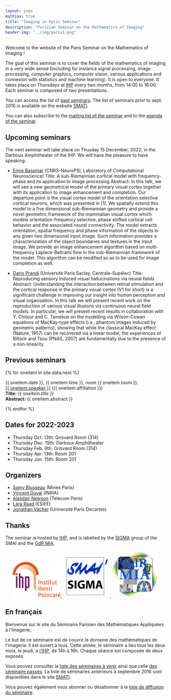 ```yaml
---
layout: page
mathjax: true
title: "Imaging in Paris Seminar"
description: "Parisian Seminar on the Mathematics of Imaging"
header-img: "../img/paris1.png"
---
```


Welcome to the website of the Paris Seminar on the Mathematics of Imaging !  

The goal of this seminar is to cover the fields of the mathematics of imaging in a very wide sense (including for instance signal processing, image processing, computer graphics, computer vision, various applications and connexion with statistics and machine learning).  It is open to everyone. It takes place on Thursdays at [IHP](../coming/) every two months, from 14:00 to 16:00. Each seminar is composed of two presentations.

You can access the list of [past seminars](past/). The list of seminars prior to sept. 2016 is available on the website  [SMATI](https://smati.wp.imt.fr/).

You can also subscribe to the [mailing list of the seminar](https://listes.telecom-paristech.fr/mailman/listinfo/imaging-in-paris) and to the [agenda of the seminar](https://calendar.google.com/calendar/embed?src=5rkj1deu2rj746hrni9819cb3s%40group.calendar.google.com&ctz=Europe%2FParis).




Upcoming seminars
-----
The next seminar will take place on Thusday 15 December, 2022, in the Darboux Amphitheater of the IHP. We will have the pleasure to have speaking:

- [Emre Baspinar](https://sites.google.com/site/emrebaspinarhomepage/home?pli=1) (CNRS-NeuroPSI, Laboratory of Computational Neuroscience)
Title: A sub-Riemannian cortical model with frequency-phase and its application to image processing
Abstract: In this talk, we will see a new geometrical model of the primary visual cortex together with its application to image enhancement and completion. Our departure point is the visual cortex model of the orientation selective cortical neurons, which was presented in [1]. We spatially extend this model to a five dimensional sub-Riemannian geometry and provide a novel geometric framework of the mammalian visual cortex which models orientation-frequency selective, phase shifted cortical cell behavior and the associated neural connectivity. The model extracts orientation, spatial frequency and phase information of the objects in any given two dimensional input image. Such information provides a characterization of the object boundaries and textures in the input image. We provide an image enhancement algorithm based on multi-frequency Laplace-Beltrami flow in the sub-Riemannian framework of the model. This algorithm can be modified so as to be used for image completion as well.

- [Dario Prandi](https://dprn.github.io/) (Université Paris Saclay, Centrale-Supélec)
Title: Reproducing sensory induced visual hallucinations via neural fields
Abstract: Understanding the interaction between retinal stimulation and the cortical response in the primary visual cortex (V1 for short) is a significant challenge in improving our insight into human perception and visual organisation. In this talk we will present recent work on the reproduction of various visual illusions via continuous neural field models. In particular, we will present recent results in collaboration with Y. Chitour and C. Tamekue on the modelling via Wilson-Cowan equations of MacKay-type effects (i.e., phantom images induced by geometric patterns), showing that while the classical MacKay effect (Nature, 1957) can be recovered via a linear model, the experiences of Billock and Tsou (PNAS, 2007) are fundamentally due to the presence of a non-linearity



Previous seminars
-----

{% for oneitem in site.data.next %}
<p>
   {{ oneitem.date }}, {{ oneitem.time }}, room {{ oneitem.room }}.<br/>
  <a href="{{ oneitem.url }}">{{ oneitem.speaker }}</a>  ({{ oneitem.affiliation }})<br/>
  <b>Title:</b> <i>{{ oneitem.title }}</i><br/>
  <b>Abstract:</b> {{ oneitem.abstract }}
  </p>
{% endfor %}

Dates for 2022-2023
----
- Thursday Oct. 13th: Grisvard Room (314) 
- Thursday Dec. 15th: Darboux Amphitheater
- Thursday Feb. 9th: Grisvard Room (314)
- Thursday Apr. 13th: Room 201
- Thursday Jun. 15th: Room 201



Organizers
-----

- [Samy Blusseau](https://samyblusseau.jimdofree.com/) (Mines Paris)
- [Vincent Duval](https://who.rocq.inria.fr/Vincent.Duval/) (INRIA)
- [Alasdair Newson](https://sites.google.com/site/alasdairnewson/) (Telecom Paris)
- [Lara Raad](http://dev.ipol.im/~lraad/) (ESIEE)
- [Jonathan Vacher](https://jonathanvacher.github.io/) (Université Paris Decartes)


Thanks
-----

The seminar is hosted by [IHP](http://www.ihp.fr), and is labelled by the [SIGMA](http://smai.emath.fr/spip.php?article406) group of the SMAI and the [GdR MIA](gdr-mia.math.cnrs.fr).

<p align="center">

<a href="http://www.ihp.fr">
<img width="150" src="../img/logo-ihp.jpg"/>
</a>

<a href="http://smai.emath.fr/spip.php?article406">
<img width="150" src="../img/logo-sigma.jpg"/>
</a>

<a href="https://fadili.users.greyc.fr/mia/">
<img width="150" src="../img/logo-mia.jpg"/>
</a>

</p>


En français
-----

Bienvenue sur le site du Séminaire Parisien des Mathématiques Appliquées à l'Imagerie.

Le but de ce séminaire est de couvrir le domaine des mathématiques de l'imagerie. Il est ouvert à tous. Cette année, le séminaire a lieu tous les deux mois, le jeudi, à [l'IHP](venir/), de 14h à 16h. Chaque séance est composée de deux exposés.

Vous pouvez consulter la [liste des séminaires à venir](next/) ainsi que celle [des séminaire passés](past/). La liste de séminaires antérieurs à septembre 2016 sont disponibles dans le site [SMATI](https://smati.wp.imt.fr/).

Vous pouvez également vous abonner ou désabonner à la [liste de diffusion du séminaire](https://listes.telecom-paristech.fr/mailman/listinfo/imaging-in-paris).
